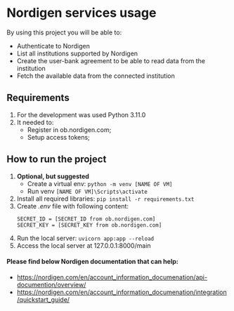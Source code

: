 # Nordigen services usage

By using this project you will be able to:
  - Authenticate to Nordigen
  - List all institutions supported by Nordigen
  - Create the user-bank agreement to be able to read data from the institution
  - Fetch the available data from the connected institution

## Requirements

1. For the development was used Python 3.11.0
2. It needed to:
   + Register in ob.nordigen.com;
   + Setup access tokens;

## How to run the project

  1. **Optional, but suggested**
     + Create a virtual env: `python -m venv [NAME OF VM]`
     + Run venv `[NAME OF VM]\Scripts\activate`
  2. Install all required libraries:  `pip install -r requirements.txt`
  3. Create *.env* file with following content:
     ```
     SECRET_ID = [SECRET_ID from ob.nordigen.com]
     SECRET_KEY = [SECRET_KEY from ob.nordigen.com]
     ```
  4. Run the local server: `uvicorn app:app --reload`
  5. Access the local server at 127.0.0.1:8000/main

#### Please find below Nordigen documentation that can help:

+ https://nordigen.com/en/account_information_documenation/api-documention/overview/
+ https://nordigen.com/en/account_information_documenation/integration/quickstart_guide/
